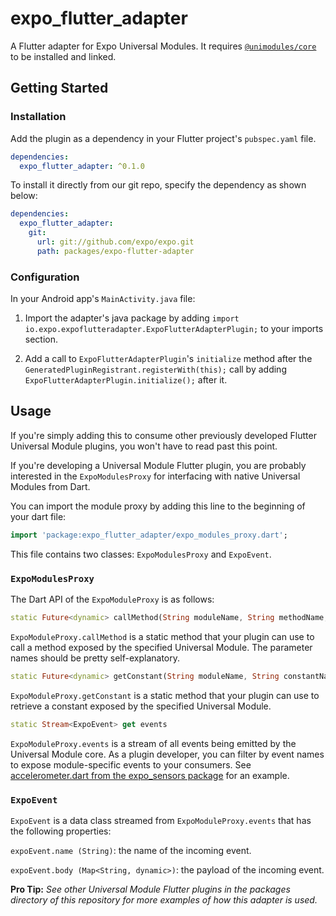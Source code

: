 # expo_flutter_adapter

A Flutter adapter for Expo Universal Modules. It requires [`@unimodules/core`](../@unimodules/core) to be installed and linked.

## Getting Started

### Installation

Add the plugin as a dependency in your Flutter project's `pubspec.yaml` file.

```yaml
dependencies:
  expo_flutter_adapter: ^0.1.0
```

To install it directly from our git repo, specify the dependency as shown below:

```yaml
dependencies:
  expo_flutter_adapter:
    git:
      url: git://github.com/expo/expo.git
      path: packages/expo-flutter-adapter
```

### Configuration

In your Android app's `MainActivity.java` file:

1. Import the adapter's java package by adding `import io.expo.expoflutteradapter.ExpoFlutterAdapterPlugin;` to your imports section.

2. Add a call to `ExpoFlutterAdapterPlugin`'s `initialize` method after the `GeneratedPluginRegistrant.registerWith(this);` call by adding `ExpoFlutterAdapterPlugin.initialize();` after it.

## Usage

If you're simply adding this to consume other previously developed Flutter Universal Module plugins, you won't have to read past this point.

If you're developing a Universal Module Flutter plugin, you are probably interested in the `ExpoModulesProxy` for interfacing with native Universal Modules from Dart. 

You can import the module proxy by adding this line to the beginning of your dart file:

```dart
import 'package:expo_flutter_adapter/expo_modules_proxy.dart';
```

This file contains two classes: `ExpoModulesProxy` and `ExpoEvent`.

### `ExpoModulesProxy`

The Dart API of the `ExpoModuleProxy` is as follows:

```dart
static Future<dynamic> callMethod(String moduleName, String methodName, [List<dynamic> arguments = const []])
```

`ExpoModuleProxy.callMethod` is a static method that your plugin can use to call a method exposed by the specified Universal Module. The parameter names should be pretty self-explanatory.

```dart
static Future<dynamic> getConstant(String moduleName, String constantName)
```

`ExpoModuleProxy.getConstant` is a static method that your plugin can use to retrieve a constant exposed by the specified Universal Module.

```dart
static Stream<ExpoEvent> get events
```

`ExpoModuleProxy.events` is a stream of all events being emitted by the Universal Module core. As a plugin developer, you can filter by event names to expose module-specific events to your consumers. See [accelerometer.dart from the expo_sensors package](../expo-sensors-flutter-plugin/lib/accelerometer.dart) for an example.


### `ExpoEvent`

`ExpoEvent` is a data class streamed from `ExpoModuleProxy.events` that has the following properties:

`expoEvent.name (String)`: the name of the incoming event.

`expoEvent.body (Map<String, dynamic>)`: the payload of the incoming event.

**Pro Tip:** _See other Universal Module Flutter plugins in the packages directory of this repository for more examples of how this adapter is used._
